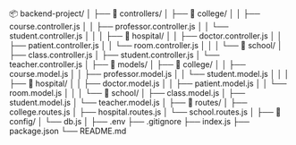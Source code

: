 📦 backend-project/
│
├── 📁 controllers/
│   ├── 📁 college/
│   │   ├── course.controller.js
│   │   ├── professor.controller.js
│   │   └── student.controller.js
│   │
│   ├── 📁 hospital/
│   │   ├── doctor.controller.js
│   │   ├── patient.controller.js
│   │   └── room.controller.js
│   │
│   └── 📁 school/
│       ├── class.controller.js
│       ├── student.controller.js
│       └── teacher.controller.js
│
├── 📁 models/
│   ├── 📁 college/
│   │   ├── course.model.js
│   │   ├── professor.model.js
│   │   └── student.model.js
│   │
│   ├── 📁 hospital/
│   │   ├── doctor.model.js
│   │   ├── patient.model.js
│   │   └── room.model.js
│   │
│   └── 📁 school/
│       ├── class.model.js
│       ├── student.model.js
│       └── teacher.model.js
│
├── 📁 routes/
│   ├── college.routes.js
│   ├── hospital.routes.js
│   └── school.routes.js
│
├── 📁 config/
│   └── db.js
│
├── .env
├── .gitignore
├── index.js
├── package.json
└── README.md

